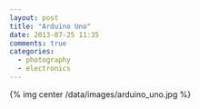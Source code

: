 ```yaml
---
layout: post
title: "Arduino Uno"
date: 2013-07-25 11:35
comments: true
categories:
  - photography
  - electronics
---
```

{% img center /data/images/arduino_uno.jpg %}
